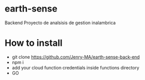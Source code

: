 # earth-sense
Backend Proyecto de analsisis de gestion inalambrica
# How to install
- git clone https://github.com/Jenry-MA/earth-sense-back-end
- npm i
- add your cloud function credentials inside functions directory
- GO
